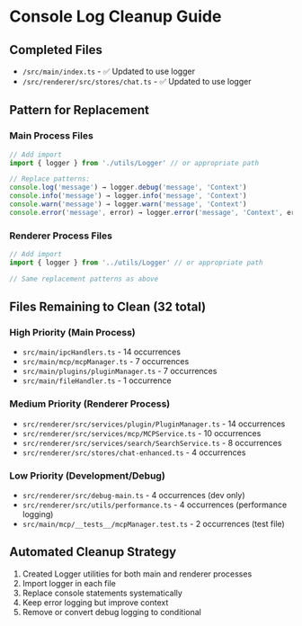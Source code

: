 # Console Log Cleanup Guide

## Completed Files
- `/src/main/index.ts` - ✅ Updated to use logger
- `/src/renderer/src/stores/chat.ts` - ✅ Updated to use logger

## Pattern for Replacement

### Main Process Files
```typescript
// Add import
import { logger } from './utils/Logger' // or appropriate path

// Replace patterns:
console.log('message') → logger.debug('message', 'Context')
console.info('message') → logger.info('message', 'Context') 
console.warn('message') → logger.warn('message', 'Context')
console.error('message', error) → logger.error('message', 'Context', error)
```

### Renderer Process Files
```typescript
// Add import  
import { logger } from '../utils/Logger' // or appropriate path

// Same replacement patterns as above
```

## Files Remaining to Clean (32 total)

### High Priority (Main Process)
- `src/main/ipcHandlers.ts` - 14 occurrences
- `src/main/mcp/mcpManager.ts` - 7 occurrences
- `src/main/plugins/pluginManager.ts` - 7 occurrences
- `src/main/fileHandler.ts` - 1 occurrence

### Medium Priority (Renderer Process)
- `src/renderer/src/services/plugin/PluginManager.ts` - 14 occurrences
- `src/renderer/src/services/mcp/MCPService.ts` - 10 occurrences
- `src/renderer/src/services/search/SearchService.ts` - 8 occurrences
- `src/renderer/src/stores/chat-enhanced.ts` - 4 occurrences

### Low Priority (Development/Debug)
- `src/renderer/src/debug-main.ts` - 4 occurrences (dev only)
- `src/renderer/src/utils/performance.ts` - 4 occurrences (performance logging)
- `src/main/mcp/__tests__/mcpManager.test.ts` - 2 occurrences (test file)

## Automated Cleanup Strategy
1. Created Logger utilities for both main and renderer processes
2. Import logger in each file
3. Replace console statements systematically
4. Keep error logging but improve context
5. Remove or convert debug logging to conditional